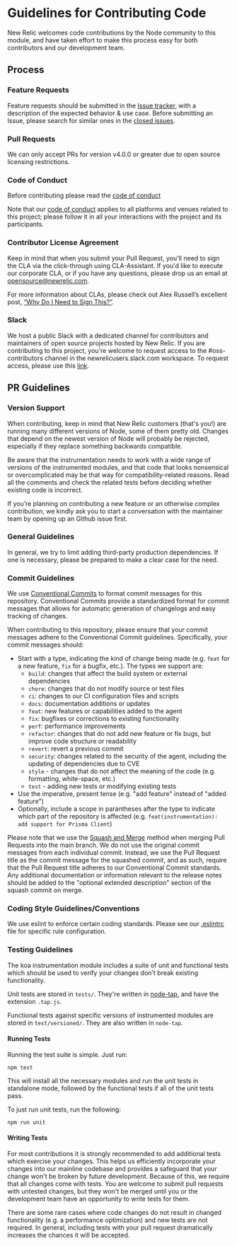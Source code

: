 # Guidelines for Contributing Code

New Relic welcomes code contributions by the Node community to this module, and
have taken effort to make this process easy for both contributors and our
development team.

## Process

### Feature Requests

Feature requests should be submitted in the [Issue tracker](../../issues), with
a description of the expected behavior & use case. Before submitting an Issue,
please search for similar ones in the [closed
issues](../../issues?q=is%3Aissue+is%3Aclosed+label%3Aenhancement).

### Pull Requests

We can only accept PRs for version v4.0.0 or greater due to open source
licensing restrictions.

### Code of Conduct

Before contributing please read the [code of conduct](./CODE_OF_CONDUCT.md)

Note that our [code of conduct](./CODE_OF_CONDUCT.md) applies to all platforms
and venues related to this project; please follow it in all your interactions
with the project and its participants.

### Contributor License Agreement

Keep in mind that when you submit your Pull Request, you'll need to sign the
CLA via the click-through using CLA-Assistant. If you'd like to execute our
corporate CLA, or if you have any questions, please drop us an email at
opensource@newrelic.com.

For more information about CLAs, please check out Alex Russell’s excellent
post, [“Why Do I Need to Sign
This?”](https://infrequently.org/2008/06/why-do-i-need-to-sign-this/).

### Slack

We host a public Slack with a dedicated channel for contributors and
maintainers of open source projects hosted by New Relic. If you are
contributing to this project, you're welcome to request access to the
\#oss-contributors channel in the newrelicusers.slack.com workspace. To request access, please use this [link](https://join.slack.com/t/newrelicusers/shared_invite/zt-1ayj69rzm-~go~Eo1whIQGYnu3qi15ng).

## PR Guidelines

### Version Support

When contributing, keep in mind that New Relic customers (that's you!) are running many different versions of Node, some of them pretty old. Changes that depend on the newest version of Node will probably be rejected, especially if they replace something backwards compatible.

Be aware that the instrumentation needs to work with a wide range of versions of the instrumented modules, and that code that looks nonsensical or overcomplicated may be that way for compatibility-related reasons. Read all the comments and check the related tests before deciding whether existing code is incorrect.

If you’re planning on contributing a new feature or an otherwise complex contribution, we kindly ask you to start a conversation with the maintainer team by opening up an Github issue first. 

### General Guidelines

In general, we try to limit adding third-party production dependencies. If one is necessary, please be prepared to make a clear case for the need.

### Commit Guidelines

We use [Conventional Commits](https://www.conventionalcommits.org/en/v1.0.0/) to format commit messages for this repository. Conventional Commits provide a standardized format for commit messages that allows for automatic generation of changelogs and easy tracking of changes.

When contributing to this repository, please ensure that your commit messages adhere to the Conventional Commit guidelines. Specifically, your commit messages should:

* Start with a type, indicating the kind of change being made (e.g. `feat` for a new feature, `fix` for a bugfix, etc.). The types we support are:
  * `build`: changes that affect the build system or external dependencies
  * `chore`: changes that do not modify source or test files
  * `ci`: changes to our CI configuration files and scripts
  * `docs`: documentation additions or updates
  * `feat`: new features or capabilities added to the agent
  * `fix`: bugfixes or corrections to existing functionality
  * `perf`: performance improvements
  * `refactor`: changes that do not add new feature or fix bugs, but improve code structure or readability
  * `revert`: revert a previous commit
  * `security`: changes related to the security of the agent, including the updating of dependencies due to CVE
  * `style` - changes that do not affect the meaning of the code (e.g. formatting, white-space, etc.)
  * `test` - adding new tests or modifying existing tests
* Use the imperative, present tense (e.g. "add feature" instead of "added feature")
* Optionally, include a scope in parantheses after the type to indicate which part of the repository is affected (e.g. `feat(instrumentation): add support for Prisma Client`)

Please note that we use the [Squash and Merge](https://docs.github.com/en/pull-requests/collaborating-with-pull-requests/incorporating-changes-from-a-pull-request/about-pull-request-merges#squash-and-merge-your-commits) method when merging Pull Requests into the main branch. We do not use the original commit messages from each individual commit. Instead, we use the Pull Request title as the commit message for the squashed commit, and as such, require that the Pull Request title adheres to our Conventional Commit standards. Any additional documentation or information relevant to the release notes should be added to the "optional extended description" section of the squash commit on merge.

### Coding Style Guidelines/Conventions

We use eslint to enforce certain coding standards. Please see our [.eslintrc](./.eslintrc.js) file for specific rule configuration.

### Testing Guidelines

The koa instrumentation module includes a suite of unit and functional tests which should be used to
verify your changes don't break existing functionality.

Unit tests are stored in `tests/`. They're written in
[node-tap](https://github.com/isaacs/node-tap), and have the extension `.tap.js`.

Functional tests against specific versions of instrumented modules are stored
in `test/versioned/`. They are also written in `node-tap`.

#### Running Tests

Running the test suite is simple. Just run:

    npm test

This will install all the necessary modules and run the unit tests in standalone mode, followed by
the functional tests if all of the unit tests pass.

To just run unit tests, run the following:

    npm run unit

#### Writing Tests

For most contributions it is strongly recommended to add additional tests which
exercise your changes. This helps us efficiently incorporate your changes into
our mainline codebase and provides a safeguard that your change won't be broken
by future development. Because of this, we require that all changes come with
tests. You are welcome to submit pull requests with untested changes, but they
won't be merged until you or the development team have an opportunity to write
tests for them.

There are some rare cases where code changes do not result in changed
functionality (e.g. a performance optimization) and new tests are not required.
In general, including tests with your pull request dramatically increases the
chances it will be accepted.
